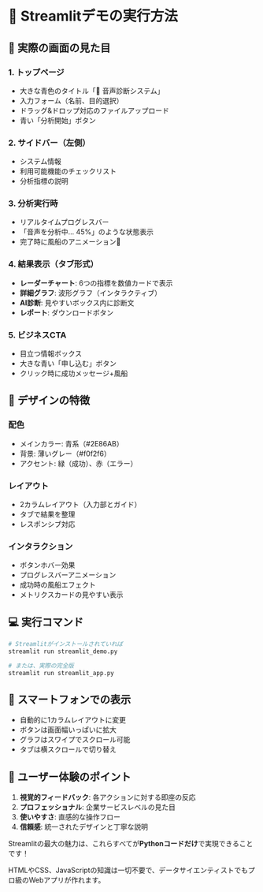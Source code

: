 # 🚀 Streamlitデモの実行方法

## 📱 実際の画面の見た目

### **1. トップページ**
- 大きな青色のタイトル「🎤 音声診断システム」
- 入力フォーム（名前、目的選択）
- ドラッグ&ドロップ対応のファイルアップロード
- 青い「分析開始」ボタン

### **2. サイドバー（左側）**
- システム情報
- 利用可能機能のチェックリスト
- 分析指標の説明

### **3. 分析実行時**
- リアルタイムプログレスバー
- 「音声を分析中... 45%」のような状態表示
- 完了時に風船のアニメーション🎈

### **4. 結果表示（タブ形式）**
- **レーダーチャート**: 6つの指標を数値カードで表示
- **詳細グラフ**: 波形グラフ（インタラクティブ）
- **AI診断**: 見やすいボックス内に診断文
- **レポート**: ダウンロードボタン

### **5. ビジネスCTA**
- 目立つ情報ボックス
- 大きな青い「申し込む」ボタン
- クリック時に成功メッセージ+風船

## 🎨 デザインの特徴

### **配色**
- メインカラー: 青系（#2E86AB）
- 背景: 薄いグレー（#f0f2f6）
- アクセント: 緑（成功）、赤（エラー）

### **レイアウト**
- 2カラムレイアウト（入力部とガイド）
- タブで結果を整理
- レスポンシブ対応

### **インタラクション**
- ボタンホバー効果
- プログレスバーアニメーション
- 成功時の風船エフェクト
- メトリクスカードの見やすい表示

## 💻 実行コマンド

```bash
# Streamlitがインストールされていれば
streamlit run streamlit_demo.py

# または、実際の完全版
streamlit run streamlit_app.py
```

## 📱 スマートフォンでの表示

- 自動的に1カラムレイアウトに変更
- ボタンは画面幅いっぱいに拡大
- グラフはスワイプでスクロール可能
- タブは横スクロールで切り替え

## 🌟 ユーザー体験のポイント

1. **視覚的フィードバック**: 各アクションに対する即座の反応
2. **プロフェッショナル**: 企業サービスレベルの見た目
3. **使いやすさ**: 直感的な操作フロー
4. **信頼感**: 統一されたデザインと丁寧な説明

Streamlitの最大の魅力は、これらすべてが**Pythonコードだけ**で実現できることです！

HTMLやCSS、JavaScriptの知識は一切不要で、データサイエンティストでもプロ級のWebアプリが作れます。